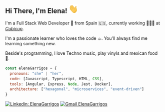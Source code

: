<h2> Hi There, I'm Elena! <img src="https://raw.githubusercontent.com/ABSphreak/ABSphreak/master/gifs/Hi.gif" width="30px"></h2>
I'm a Full Stack Web Developer 🚀 from Spain 🇪🇸, currently working 👨🏻‍💻 at <em><a href="https://www.cubicup.com/">Cubicup</a></em>.

I'm a passionate learner who loves the code ☕︎. You'll always find me learning something new.

Beside's programming, I love Techno music, play vinyls and mexican food 🌯.

```javascript
const elenaGarrigos = {
  pronouns: "she" | "her",
  code: [Javascript, Typescript, HTML, CSS],
  tools: [Angular, Express, Node, Jest, Docker],
  architecture: ["hexagonal", "microservices", "event-driven"]
}
```

[![Linkedin: ElenaGarrigos](https://img.shields.io/badge/-ElenaGarrigos-blue?style=flatsquare&logo=Linkedin&logoColor=white&link=https://www.linkedin.com/in/elena-garrig%C3%B3s-003082120/)](https://www.linkedin.com/in/elena-garrig%C3%B3s-003082120/)
[![Gmail ElenaGarrigos](https://img.shields.io/badge/Gmail-elenacpsafa@gmail.com-red)](mailto:elenacpsafa@gmail.com)
